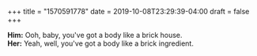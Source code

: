 +++
title = "1570591778"
date = 2019-10-08T23:29:39-04:00
draft = false
+++

**Him:** Ooh, baby, you've got a body like a brick house.  
**Her:** Yeah, well, you've got a body like a brick ingredient.
